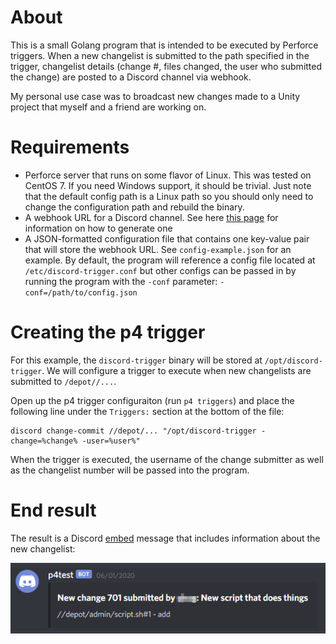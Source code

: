 # About

This is a small Golang program that is intended to be executed by Perforce triggers. When a new changelist is submitted to the path specified in the trigger, changelist details (change #, files changed, the user who submitted the change) are posted to a Discord channel via webhook.

My personal use case was to broadcast new changes made to a Unity project that myself and a friend are working on. 

# Requirements

* Perforce server that runs on some flavor of Linux. This was tested on CentOS 7. If you need Windows support, it should be trivial. Just note that the default config path is a Linux path so you should only need to change the configuration path and rebuild the binary.
* A webhook URL for a Discord channel. See here [this page](https://support.discord.com/hc/en-us/articles/228383668-Intro-to-Webhooks&amp?page=3) for information on how to generate one
* A JSON-formatted configuration file that contains one key-value pair that will store the webhook URL. See `config-example.json` for an example. By default, the program will reference a config file located at `/etc/discord-trigger.conf` but other configs can be passed in by running the program with the `-conf` parameter: `-conf=/path/to/config.json`

# Creating the p4 trigger

For this example, the `discord-trigger` binary will be stored at `/opt/discord-trigger`. We will configure a trigger to execute when new changelists are submitted to `/depot//...`.

Open up the p4 trigger configuraiton (run `p4 triggers`) and place the following line under the `Triggers:` section at the bottom of the file:
 
 ```
 discord change-commit //depot/... "/opt/discord-trigger -change=%change% -user=%user%"
 ```
 
When the trigger is executed, the username of the change submitter as well as the changelist number will be passed into the program.
 
 # End result
 
The result is a Discord [embed](https://discordjs.guide/popular-topics/embeds.html) message that includes information about the new changelist:
 
![Example message](/example-message.png?raw=true)
